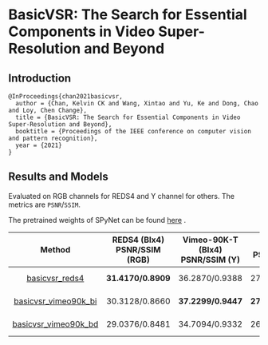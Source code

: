 # BasicVSR: The Search for Essential Components in Video Super-Resolution and Beyond

## Introduction

```
@InProceedings{chan2021basicvsr,
  author = {Chan, Kelvin CK and Wang, Xintao and Yu, Ke and Dong, Chao and Loy, Chen Change},
  title = {BasicVSR: The Search for Essential Components in Video Super-Resolution and Beyond},
  booktitle = {Proceedings of the IEEE conference on computer vision and pattern recognition},
  year = {2021}
}
```

## Results and Models

Evaluated on RGB channels for REDS4 and Y channel for others. The metrics are `PSNR`/`SSIM`.

The pretrained weights of SPyNet can be found [here](https://download.openmmlab.com/mmediting/restorers/basicvsr/spynet_20210409-c6c1bd09.pth)   .


|                                                             Method                                                             | REDS4 (BIx4)<br>PSNR/SSIM (RGB) | Vimeo-90K-T (BIx4)<br>PSNR/SSIM (Y) | Vid4 (BIx4)<br>PSNR/SSIM (Y) | UDM10 (BDx4)<br>PSNR/SSIM (Y) | Vimeo-90K-T (BDx4)<br>PSNR/SSIM (Y) | Vid4 (BDx4)<br>PSNR/SSIM (Y) |                                                                                                               Download                                                                                                              |
|:------------------------------------------------------------------------------------------------------------------------------:|:-------------------------------:|:-----------------------------------:|:----------------------------:|:-----------------------------:|:-----------------------------------:|:----------------------------:|:-----------------------------------------------------------------------------------------------------------------------------------------------------------------------------------------------------------------------------------:|
|        [basicvsr_reds4](https://github.com/open-mmlab/mmediting/blob/master/configs/restorers/basicvsr/basicvsr_reds4.py)       |        **31.4170/0.8909**       |            36.2870/0.9388           |        27.2223/0.8298        |         33.4510/0.9297        |            34.5053/0.9280           |        24.4390/0.7441        |       [model](https://download.openmmlab.com/mmediting/restorers/basicvsr/basicvsr_reds4_20120409-9509fbd5.pth) \| [log](https://download.openmmlab.com/mmediting/restorers/basicvsr/basicvsr_reds4_20210409_092646.log.json)       |
| [basicvsr_vimeo90k_bi](https://github.com/open-mmlab/mmediting/blob/master/configs/restorers/basicvsr/basicvsr_vimeo90k_bi.py) |          30.3128/0.8660         |          **37.2299/0.9447**         |      **27.2296/0.8227**      |         34.5488/0.9423        |            34.8713/0.9313           |        25.0377/0.7622        | [model](https://download.openmmlab.com/mmediting/restorers/basicvsr/basicvsr_vimeo90k_bi_20210409-e1b4961a.pth) \| [log](https://download.openmmlab.com/mmediting/restorers/basicvsr/basicvsr_vimeo90k_bi_20210409_132702.log.json) |
| [basicvsr_vimeo90k_bd](https://github.com/open-mmlab/mmediting/blob/master/configs/restorers/basicvsr/basicvsr_vimeo90k_bd.py) |          29.0376/0.8481         |            34.7094/0.9332           |        26.2356/0.8000        |       **39.8802/0.9683**      |          **37.5730/0.9495**         |      **27.9278/0.8537**      | [model](https://download.openmmlab.com/mmediting/restorers/basicvsr/basicvsr_vimeo90k_bd_20210409-d05ba7d1.pth) \| [log](https://download.openmmlab.com/mmediting/restorers/basicvsr/basicvsr_vimeo90k_bd_20210409_132740.log.json) |
